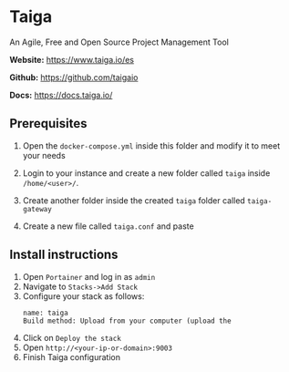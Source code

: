 # Taiga

An Agile, Free and Open Source Project Management Tool

**Website:** https://www.taiga.io/es

**Github:** https://github.com/taigaio

**Docs:** https://docs.taiga.io/

## Prerequisites

1. Open the `docker-compose.yml` inside this folder and modify it to meet your needs

2. Login to your instance and create a new folder called `taiga` inside `/home/<user>/`. 

3. Create another folder inside the created `taiga` folder called `taiga-gateway`

4. Create a new file called `taiga.conf` and paste 

## Install instructions

1. Open `Portainer` and log in as `admin`
2. Navigate to `Stacks->Add Stack`
3. Configure your stack as follows:
   ```
   name: taiga
   Build method: Upload from your computer (upload the
   ```
4. Click on `Deploy the stack`
5. Open `http://<your-ip-or-domain>:9003`
6. Finish Taiga configuration